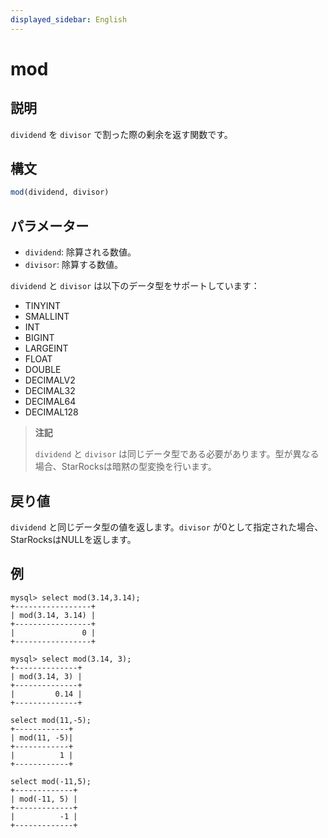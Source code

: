 ```yaml
---
displayed_sidebar: English
---
```


# mod

## 説明

`dividend` を `divisor` で割った際の剰余を返す関数です。

## 構文

```SQL
mod(dividend, divisor)
```

## パラメーター

- `dividend`: 除算される数値。
- `divisor`: 除算する数値。

`dividend` と `divisor` は以下のデータ型をサポートしています：

- TINYINT
- SMALLINT
- INT
- BIGINT
- LARGEINT
- FLOAT
- DOUBLE
- DECIMALV2
- DECIMAL32
- DECIMAL64
- DECIMAL128

> **注記**
>
> `dividend` と `divisor` は同じデータ型である必要があります。型が異なる場合、StarRocksは暗黙の型変換を行います。

## 戻り値

`dividend` と同じデータ型の値を返します。`divisor` が0として指定された場合、StarRocksはNULLを返します。

## 例

```Plain
mysql> select mod(3.14,3.14);
+-----------------+
| mod(3.14, 3.14) |
+-----------------+
|               0 |
+-----------------+

mysql> select mod(3.14, 3);
+--------------+
| mod(3.14, 3) |
+--------------+
|         0.14 |
+--------------+

select mod(11,-5);
+------------+
| mod(11, -5)|
+------------+
|          1 |
+------------+

select mod(-11,5);
+-------------+
| mod(-11, 5) |
+-------------+
|          -1 |
+-------------+
```

